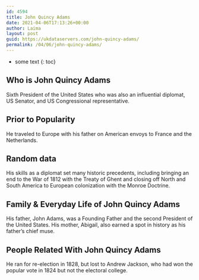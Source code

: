 ```yaml
---
id: 4594
title: John Quincy Adams
date: 2021-04-06T17:13:26+00:00
author: Laima
layout: post
guid: https://ukdataservers.com/john-quincy-adams/
permalink: /04/06/john-quincy-adams/
---
```


* some text
{: toc}


## Who is John Quincy Adams
                  
                  
                  
Sixth President of the United States who was also an influential diplomat, US Senator, and US Congressional representative.
                  
              
            
              
            
                
                
                
## Prior to Popularity
                  
                  
                  
He traveled to Europe with his father on American envoys to France and the Netherlands.
                  
              
            
              
            
                
                
                
## Random data
                  
                  
                  
His skills as a diplomat set many historic precedents, including bringing an end to the War of 1812 with the Treaty of Ghent and closing off North and South America to European colonization with the Monroe Doctrine.
                  
              
            
              
            
                
                
                
## Family & Everyday Life of John Quincy Adams
                  
                  
                  
His father, John Adams, was a Founding Father and the second President of the United States. His mother, Abigail, also earned a spot in history as his father&#8217;s chief muse.
                  
              
            
              
            
                
                
                
## People Related With John Quincy Adams
                  
                  
                  
He ran for re-election in 1828, but lost to Andrew Jackson, who had won the popular vote in 1824 but not the electoral college.
                  
              
            
              
            
                
              
            
              
              
            
            
              
            
          
          
          
